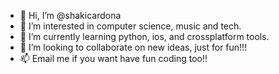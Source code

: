 - 👋 Hi, I’m @shakicardona
- 👀 I’m interested in computer science, music and tech.
- 🌱 I’m currently learning python, ios, and crossplatform tools.
- 💞️ I’m looking to collaborate on new ideas, just for fun!!!
- 📫 Email me if you want have fun coding too!!

<!---
shakicardona/shakicardona is a ✨ special ✨ repository because its `README.md` (this file) appears on your GitHub profile.
You can click the Preview link to take a look at your changes.
--->
